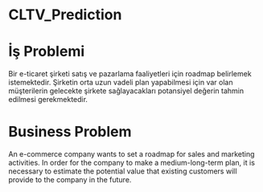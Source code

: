 # CLTV_Prediction
# İş Problemi
Bir e-ticaret şirketi satış ve pazarlama faaliyetleri için roadmap belirlemek istemektedir.
Şirketin orta uzun vadeli plan yapabilmesi için var olan müşterilerin gelecekte şirkete sağlayacakları potansiyel değerin tahmin edilmesi gerekmektedir.

# Business Problem
An e-commerce company wants to set a roadmap for sales and marketing activities.
In order for the company to make a medium-long-term plan, it is necessary to estimate the potential value that existing customers will provide to the company in the future.
